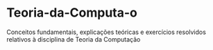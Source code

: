 # Teoria-da-Computa-o
Conceitos fundamentais, explicações teóricas e exercícios resolvidos relativos à disciplina de Teoria da Computação
